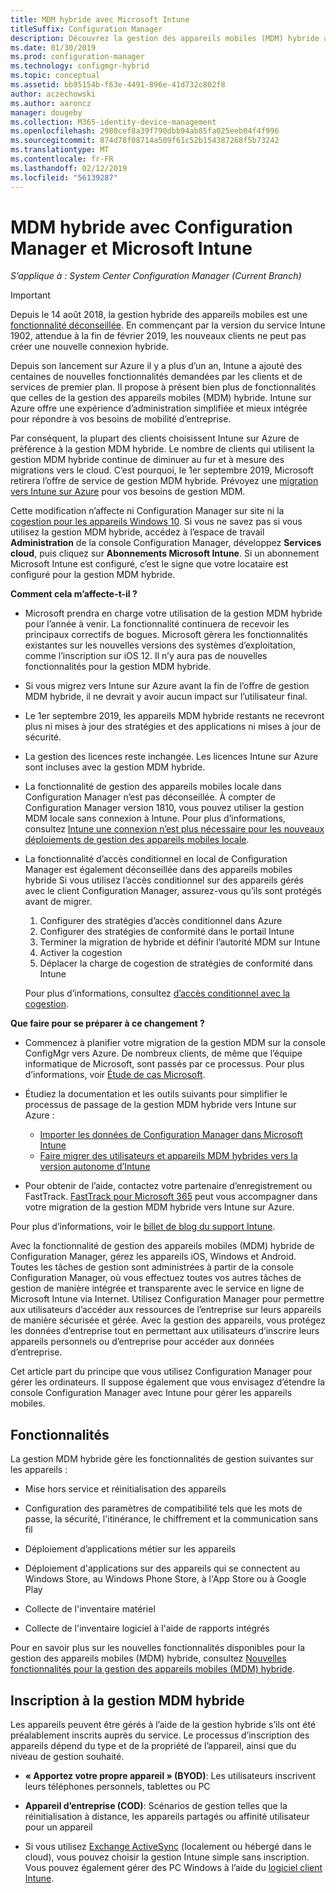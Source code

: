 ```yaml
---
title: MDM hybride avec Microsoft Intune
titleSuffix: Configuration Manager
description: Découvrez la gestion des appareils mobiles (MDM) hybride avec Configuration Manager et Microsoft Intune.
ms.date: 01/30/2019
ms.prod: configuration-manager
ms.technology: configmgr-hybrid
ms.topic: conceptual
ms.assetid: bb95154b-f63e-4491-896e-41d732c802f8
author: aczechowski
ms.author: aaroncz
manager: dougeby
ms.collection: M365-identity-device-management
ms.openlocfilehash: 2980cef8a39f790dbb94ab85fa025eeb04f4f996
ms.sourcegitcommit: 874d78f08714a509f61c52b154387268f5b73242
ms.translationtype: MT
ms.contentlocale: fr-FR
ms.lasthandoff: 02/12/2019
ms.locfileid: "56139287"
---
```

# <a name="hybrid-mdm-with-configuration-manager-and-microsoft-intune"></a>MDM hybride avec Configuration Manager et Microsoft Intune

*S’applique à : System Center Configuration Manager (Current Branch)*

> [!Important]  
> Depuis le 14 août 2018, la gestion hybride des appareils mobiles est une [fonctionnalité déconseillée](/sccm/core/plan-design/changes/deprecated/removed-and-deprecated-cmfeatures). En commençant par la version du service Intune 1902, attendue à la fin de février 2019, les nouveaux clients ne peut pas créer une nouvelle connexion hybride. 
> <!--Intune feature 2683117-->  
> Depuis son lancement sur Azure il y a plus d’un an, Intune a ajouté des centaines de nouvelles fonctionnalités demandées par les clients et de services de premier plan. Il propose à présent bien plus de fonctionnalités que celles de la gestion des appareils mobiles (MDM) hybride. Intune sur Azure offre une expérience d’administration simplifiée et mieux intégrée pour répondre à vos besoins de mobilité d’entreprise.
> 
> Par conséquent, la plupart des clients choisissent Intune sur Azure de préférence à la gestion MDM hybride. Le nombre de clients qui utilisent la gestion MDM hybride continue de diminuer au fur et à mesure des migrations vers le cloud. C’est pourquoi, le 1er septembre 2019, Microsoft retirera l’offre de service de gestion MDM hybride. Prévoyez une [migration vers Intune sur Azure](/sccm/mdm/deploy-use/migrate-hybridmdm-to-intunesa) pour vos besoins de gestion MDM. 
> 
> Cette modification n’affecte ni Configuration Manager sur site ni la [cogestion pour les appareils Windows 10](/sccm/comanage/overview). Si vous ne savez pas si vous utilisez la gestion MDM hybride, accédez à l’espace de travail **Administration** de la console Configuration Manager, développez **Services cloud**, puis cliquez sur **Abonnements Microsoft Intune**. Si un abonnement Microsoft Intune est configuré, c’est le signe que votre locataire est configuré pour la gestion MDM hybride.
> 
> **Comment cela m’affecte-t-il ?**
> 
> - Microsoft prendra en charge votre utilisation de la gestion MDM hybride pour l’année à venir. La fonctionnalité continuera de recevoir les principaux correctifs de bogues. Microsoft gèrera les fonctionnalités existantes sur les nouvelles versions des systèmes d’exploitation, comme l’inscription sur iOS 12. Il n’y aura pas de nouvelles fonctionnalités pour la gestion MDM hybride.  
> 
> - Si vous migrez vers Intune sur Azure avant la fin de l’offre de gestion MDM hybride, il ne devrait y avoir aucun impact sur l’utilisateur final.  
> 
> - Le 1er septembre 2019, les appareils MDM hybride restants ne recevront plus ni mises à jour des stratégies et des applications ni mises à jour de sécurité.  
> 
> - La gestion des licences reste inchangée. Les licences Intune sur Azure sont incluses avec la gestion MDM hybride.  
> 
> - La fonctionnalité de gestion des appareils mobiles locale dans Configuration Manager n’est pas déconseillée. À compter de Configuration Manager version 1810, vous pouvez utiliser la gestion MDM locale sans connexion à Intune. Pour plus d’informations, consultez [Intune une connexion n’est plus nécessaire pour les nouveaux déploiements de gestion des appareils mobiles locale](/sccm/core/plan-design/changes/whats-new-in-version-1810#bkmk_opmdm). 
> 
> - La fonctionnalité d’accès conditionnel en local de Configuration Manager est également déconseillée dans des appareils mobiles hybride Si vous utilisez l’accès conditionnel sur des appareils gérés avec le client Configuration Manager, assurez-vous qu’ils sont protégés avant de migrer. 
>     1. Configurer des stratégies d’accès conditionnel dans Azure
>     2. Configurer des stratégies de conformité dans le portail Intune 
>     3. Terminer la migration de hybride et définir l’autorité MDM sur Intune
>     4. Activer la cogestion
>     5. Déplacer la charge de cogestion de stratégies de conformité dans Intune 
>
>     Pour plus d’informations, consultez [d’accès conditionnel avec la cogestion](https://docs.microsoft.com/sccm/comanage/quickstart-conditional-access). 
> 
> **Que faire pour se préparer à ce changement ?**
> 
> - Commencez à planifier votre migration de la gestion MDM sur la console ConfigMgr vers Azure. De nombreux clients, de même que l’équipe informatique de Microsoft, sont passés par ce processus. Pour plus d’informations, voir [Étude de cas Microsoft](https://aka.ms/Intune_MSFT).  
> 
> - Étudiez la documentation et les outils suivants pour simplifier le processus de passage de la gestion MDM hybride vers Intune sur Azure :  
>     - [Importer les données de Configuration Manager dans Microsoft Intune](/sccm/mdm/deploy-use/migrate-import-data)  
>     - [Faire migrer des utilisateurs et appareils MDM hybrides vers la version autonome d’Intune](/sccm/mdm/deploy-use/migrate-hybridmdm-to-intunesa)  
> 
> - Pour obtenir de l’aide, contactez votre partenaire d’enregistrement ou FastTrack. [FastTrack pour Microsoft 365](https://aka.ms/hybrid_fasttrack) peut vous accompagner dans votre migration de la gestion MDM hybride vers Intune sur Azure. 
> 
> Pour plus d’informations, voir le [billet de blog du support Intune](https://aka.ms/hybrid_notification).



Avec la fonctionnalité de gestion des appareils mobiles (MDM) hybride de Configuration Manager, gérez les appareils iOS, Windows et Android. Toutes les tâches de gestion sont administrées à partir de la console Configuration Manager, où vous effectuez toutes vos autres tâches de gestion de manière intégrée et transparente avec le service en ligne de Microsoft Intune via Internet. Utilisez Configuration Manager pour permettre aux utilisateurs d’accéder aux ressources de l’entreprise sur leurs appareils de manière sécurisée et gérée. Avec la gestion des appareils, vous protégez les données d’entreprise tout en permettant aux utilisateurs d’inscrire leurs appareils personnels ou d’entreprise pour accéder aux données d’entreprise. 

Cet article part du principe que vous utilisez Configuration Manager pour gérer les ordinateurs. Il suppose également que vous envisagez d’étendre la console Configuration Manager avec Intune pour gérer les appareils mobiles. 



## <a name="capabilities"></a>Fonctionnalités

La gestion MDM hybride gère les fonctionnalités de gestion suivantes sur les appareils :

-   Mise hors service et réinitialisation des appareils  

-   Configuration des paramètres de compatibilité tels que les mots de passe, la sécurité, l'itinérance, le chiffrement et la communication sans fil  

-   Déploiement d’applications métier sur les appareils  

-   Déploiement d'applications sur des appareils qui se connectent au Windows Store, au Windows Phone Store, à l'App Store ou à Google Play  

-   Collecte de l'inventaire matériel  

-   Collecte de l'inventaire logiciel à l'aide de rapports intégrés  

Pour en savoir plus sur les nouvelles fonctionnalités disponibles pour la gestion des appareils mobiles (MDM) hybride, consultez [Nouvelles fonctionnalités pour la gestion des appareils mobiles (MDM) hybride](/sccm/mdm/understand/whats-new-in-hybrid-mobile-device-management).



## <a name="hybrid-mdm-enrollment"></a>Inscription à la gestion MDM hybride

Les appareils peuvent être gérés à l’aide de la gestion hybride s’ils ont été préalablement inscrits auprès du service. Le processus d’inscription des appareils dépend du type et de la propriété de l’appareil, ainsi que du niveau de gestion souhaité.

- **« Apportez votre propre appareil » (BYOD)**: Les utilisateurs inscrivent leurs téléphones personnels, tablettes ou PC  

- **Appareil d’entreprise (COD)**: Scénarios de gestion telles que la réinitialisation à distance, les appareils partagés ou affinité utilisateur pour un appareil  

- Si vous utilisez [Exchange ActiveSync](/sccm/mdm/plan-design/device-enrollment-methods#mobile-device-management-with-exchange-activesync-and-configuration-manager) (localement ou hébergé dans le cloud), vous pouvez choisir la gestion Intune simple sans inscription. Vous pouvez également gérer des PC Windows à l’aide du [logiciel client Intune](/intune/deploy-use/manage-windows-pcs-with-microsoft-intune).
